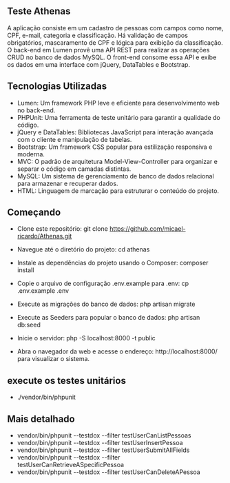## Teste Athenas

A aplicação consiste em um cadastro de pessoas com campos como nome, CPF, e-mail, categoria e classificação. Há validação de campos obrigatórios, mascaramento de CPF e lógica para exibição da classificação.
O back-end em Lumen provê uma API REST para realizar as operações CRUD no banco de dados MySQL. O front-end consome essa API e exibe os dados em uma interface com jQuery, DataTables e Bootstrap.

## Tecnologias Utilizadas

- Lumen: Um framework PHP leve e eficiente para desenvolvimento web no back-end.
- PHPUnit: Uma ferramenta de teste unitário para garantir a qualidade do código.
- jQuery e DataTables: Bibliotecas JavaScript para interação avançada com o cliente e manipulação de tabelas.
- Bootstrap: Um framework CSS popular para estilização responsiva e moderna.
- MVC: O padrão de arquitetura Model-View-Controller para organizar e separar o código em camadas distintas.
- MySQL: Um sistema de gerenciamento de banco de dados relacional para armazenar e recuperar dados.
- HTML: Linguagem de marcação para estruturar o conteúdo do projeto.

## Começando

- Clone este repositório: git clone https://github.com/micael-ricardo/Athenas.git
- Navegue até o diretório do projeto: cd athenas
- Instale as dependências do projeto usando o Composer:  composer install
- Copie o arquivo de configuração .env.example para .env: cp .env.example .env
- Execute as migrações do banco de dados: php artisan migrate
- Execute as Seeders para popular o banco de dados: php artisan db:seed
- Inicie o servidor: php -S localhost:8000 -t public

- Abra o navegador da web e acesse o endereço: http://localhost:8000/ para visualizar o sistema.

## execute os testes unitários

- ./vendor/bin/phpunit 

## Mais detalhado

- vendor/bin/phpunit --testdox --filter testUserCanListPessoas
- vendor/bin/phpunit --testdox --filter testUserInsertPessoa
- vendor/bin/phpunit --testdox --filter testUserSubmitAllFields
- vendor/bin/phpunit --testdox --filter testUserCanRetrieveASpecificPessoa
- vendor/bin/phpunit --testdox --filter testUserCanDeleteAPessoa

